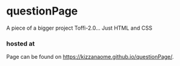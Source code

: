 # questionPage

A piece of a bigger project Toffi-2.0... Just HTML and CSS

### hosted at
Page can be found on https://kizzanaome.github.io/questionPage/.
